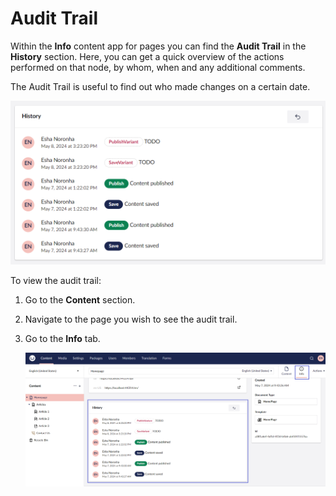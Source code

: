 # Audit Trail

Within the **Info** content app for pages you can find the **Audit Trail** in the **History** section. Here, you can get a quick overview of the actions performed on that node, by whom, when and any additional comments.

The Audit Trail is useful to find out who made changes on a certain date.

![Audit Trail](images/auditTrail-v14.png)

To view the audit trail:

1. Go to the **Content** section.
2. Navigate to the page you wish to see the audit trail.
3. Go to the **Info** tab.

    ![View audit Trail](images/view-audit-v14.png)

